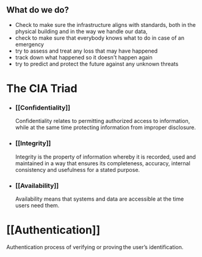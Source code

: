
## What do we do?
- Check to make sure the infrastructure aligns with standards, both in the physical building and in the way we handle our data, 
- check to make sure that everybody knows what to do in case of an emergency
- try to assess and treat any loss that may have happened
- track down what happened so it doesn't happen again
- try to predict and protect the future against any unknown threats

# The CIA Triad
- ### [[Confidentiality]]
	 Confidentiality relates to permitting authorized access to information, while at the same time protecting information from improper disclosure.
	
- ###  [[Integrity]]
	 Integrity is the property of information whereby it is recorded, used and maintained in a way that ensures its completeness, accuracy, internal consistency and usefulness for a stated purpose.
	
- ### [[Availability]]
	 Availability means that systems and data are accessible at the time users need them.

# [[Authentication]]
Authentication process of verifying or proving the user’s identification.



